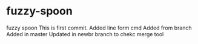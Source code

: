 # fuzzy-spoon
fuzzy spoon
This is first commit.
Added line form cmd
Added from branch
Added in  master
Updated in newbr branch to chekc merge tool
